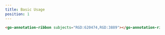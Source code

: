 ```yaml
---
title: Basic Usage
position: 1
---
```


```html
<go-annotation-ribbon subjects="RGD:620474,RGD:3889"></go-annotation-ribbon>
```

[//]: # "TODO: Add a live demo here when it uses shadow DOM"

<div class="demo-container">
  <go-annotation-ribbon subjects="RGD:620474,RGD:3889"></go-annotation-ribbon>
</div>
